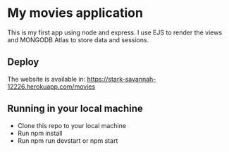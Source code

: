 # My movies application

This is my first app using node and express. I use EJS to render the views and MONGODB Atlas to store data and sessions.

## Deploy

The website is available in:
https://stark-savannah-12226.herokuapp.com/movies

## Running in your local machine

+ Clone this repo to your local machine
+ Run npm install
+ Run npm run devstart or npm start